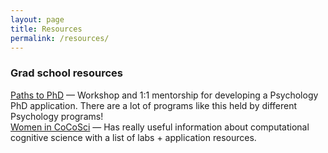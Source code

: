 ```yaml
---
layout: page
title: Resources
permalink: /resources/
---
```


### Grad school resources
<a href="https://psychology.stanford.edu/diversity/paths-phd" target="_blank" rel="noopener noreferrer">Paths to PhD</a> — Workshop and 1:1 mentorship for developing a Psychology PhD application. There are a lot of programs like this held by different Psychology programs!<br>
<a href="https://womenincocosci.com/index.html" target="_blank" rel="noopener noreferrer">Women in CoCoSci</a> — Has really useful information about computational cognitive science with a list of labs + application resources.